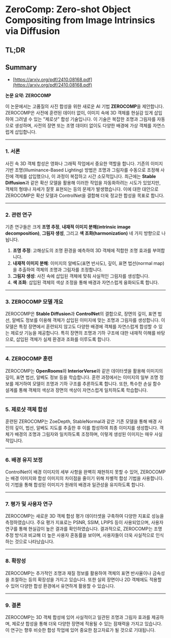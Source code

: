 # ZeroComp: Zero-shot Object Compositing from Image Intrinsics via Diffusion
## TL;DR
## Summary
- [https://arxiv.org/pdf/2410.08168.pdf](https://arxiv.org/pdf/2410.08168.pdf)

**논문 요약: ZEROCOMP**

이 논문에서는 고품질의 사진 합성을 위한 새로운 AI 기법 **ZEROCOMP**을 제안합니다. ZEROCOMP은 사전에 훈련된 데이터 없이, 이미지 속에 3D 객체를 현실감 있게 삽입하여 그려낼 수 있는 "제로샷" 합성 기술입니다. 이 기술은 복잡한 조명과 그림자를 자동으로 생성하며, 사전의 장면 또는 조명 데이터 없이도 다양한 배경에 가상 객체를 자연스럽게 삽입합니다.

---

### 1. 서론
사진 속 3D 객체 합성은 영화나 그래픽 작업에서 중요한 역할을 합니다. 기존의 이미지 기반 조명(Illuminance-Based Lighting) 방법은 조명과 그림자를 수동으로 조정해 사진에 객체를 삽입했으나, 이 과정이 복잡하고 시간 소모적입니다. 최근에는 **Stable Diffusion**과 같은 확산 모델을 활용해 이러한 작업을 자동화하려는 시도가 있었지만, 객체의 형태나 자세가 잘못 표현되는 등의 문제가 발생했습니다. 이에 대한 대안으로 ZEROCOMP은 확산 모델과 ControlNet을 결합해 더욱 정교한 합성을 목표로 합니다.

---

### 2. 관련 연구
기존 연구들은 크게 **조명 추정**, **내재적 이미지 분해(intrinsic image decomposition)**, **그림자 생성**, 그리고 **색 조화(harmonization)** 네 가지 방향으로 나뉩니다. 
1. **조명 추정**: 고해상도의 조명 환경을 예측하여 3D 객체에 적합한 조명 효과를 부여합니다.
2. **내재적 이미지 분해**: 이미지의 알베도(표면 반사도), 깊이, 표면 법선(normal map)을 추출하여 객체의 조명과 그림자를 조정합니다.
3. **그림자 생성**: 사진 속에 삽입된 객체에 맞춰 사실적인 그림자를 생성합니다.
4. **색 조화**: 삽입된 객체의 색상 조정을 통해 배경과 자연스럽게 융화되도록 합니다.

---

### 3. ZEROCOMP 모델 개요
ZEROCOMP은 **Stable Diffusion**과 **ControlNet**의 결합으로, 장면의 깊이, 표면 법선, 알베도 정보를 이용해 객체가 삽입된 이미지에 맞는 조명과 그림자를 생성합니다. 이 모델은 특정 장면에서 훈련되지 않고도 다양한 배경에 객체를 자연스럽게 합성할 수 있는 제로샷 기능을 제공합니다. 특히 장면의 조명과 기하 구조에 대한 내재적 이해를 바탕으로, 삽입된 객체가 실제 환경과 조화를 이루도록 합니다.

---

### 4. ZEROCOMP 훈련
ZEROCOMP는 **OpenRooms**와 **InteriorVerse**와 같은 데이터셋을 활용해 이미지의 깊이, 표면 법선, 알베도 정보 등을 학습합니다. 훈련 과정에서는 이미지의 일부 조명 정보를 제거하여 모델이 조명과 기하 구조를 추론하도록 합니다. 또한, 특수한 손실 함수 설계를 통해 객체의 색상과 장면의 색상이 자연스럽게 일치하도록 학습합니다.

---

### 5. 제로샷 객체 합성
훈련된 ZEROCOMP는 ZoeDepth, StableNormal과 같은 기존 모델을 통해 배경 사진의 깊이, 법선, 알베도 지도를 추출한 후 이를 합성하여 최종 이미지를 생성합니다. 객체가 배경의 조명과 그림자와 일치하도록 조정하며, 이렇게 생성된 이미지는 매우 사실적입니다.

---

### 6. 배경 유지 보정
ControlNet이 배경 이미지의 세부 사항을 완벽히 재현하지 못할 수 있어, ZEROCOMP는 배경 이미지와 합성 이미지의 차이점을 줄이기 위해 차별적 합성 기법을 사용합니다. 이 기법을 통해 합성된 이미지가 원래의 배경과 일관성을 유지하도록 합니다.

---

### 7. 평가 및 사용자 연구
ZEROCOMP는 새로운 3D 객체 합성 평가 데이터셋을 구축하여 다양한 지표로 성능을 측정하였습니다. 주요 평가 지표로는 PSNR, SSIM, LPIPS 등이 사용되었으며, 사용자 연구를 통해 현실감이 높은 결과를 확인하였습니다. 결과적으로, ZEROCOMP는 조명 추정 방식과 비교해 더 높은 사용자 혼동률을 보이며, 사용자들이 더욱 사실적으로 인식하는 것으로 나타났습니다.

---

### 8. 확장성
ZEROCOMP는 추가적인 조명과 재질 정보를 활용하여 객체의 표면 반사율이나 금속성을 조절하는 등의 확장성을 가지고 있습니다. 또한 실외 장면이나 2D 객체에도 적용할 수 있어 다양한 합성 환경에서 유연하게 활용할 수 있습니다.

---

### 9. 결론
ZEROCOMP는 3D 객체 합성에 있어 사실적이고 일관된 조명과 그림자 효과를 제공하며, 제로샷 합성을 통해 더욱 다양한 장면에 적용될 수 있는 잠재력을 가지고 있습니다. 이 연구는 향후 비슷한 합성 작업에 있어 중요한 참고자료가 될 것으로 기대됩니다.